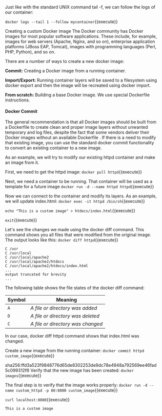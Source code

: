 Just like with the standard UNIX command tail -f, we can follow the logs of our
container:

`docker logs --tail 1 --follow mycontainer`{{execute}}

Creating a custom Docker image
The Docker community has Docker images for most popular software applications. These include, for example, images for web servers (Apache, Nginx, and so on), enterprise application platforms (JBoss EAP, Tomcat), images with programming languages (Perl, PHP, Python), and so on.

There are a number of ways to create a new docker image:

**Commit:** Creating a Docker image from a running container.

**Import/Export:** Running container layers will be saved to a filesystem using docker export and then the image will be recreated using docker import.

**From scratch:** Building a base Docker image. We use special Dockerfile instructions.


#### Docker Commit
The general recommendation is that all Docker images should be built from a Dockerfile to create clean and proper image layers without unwanted temporary and log files, despite the fact that some vendors deliver their Docker images without an available Dockerfile . If there is a need to modify that existing image, you can use the standard docker commit functionality to convert an existing container to a new image.

As an example, we will try to modify our existing httpd container and make an image from it.

First, we need to get the httpd image:
`docker pull httpd`{{execute}}

Next, we need a container to be running. That container will be used as a template for a future image
`docker run -d --name httpd httpd`{{execute}}

Now we can connect to the container and modify its layers. As an example, we will update index.html:
`docker exec -it httpd /bin/sh`{{execute}}

`echo "This is a custom image" > htdocs/index.html`{{execute}}

`exit`{{execute}}

Let's see the changes we made using the docker diff command. This command shows you all files that were modified from the original image. The output looks like this:
`docker diff httpd`{{execute}}

```
C /usr
C /usr/local
C /usr/local/apache2
C /usr/local/apache2/htdocs
C /usr/local/apache2/htdocs/index.html
...
output truncated for brevity
...
```

The following table shows the file states of the docker diff command:

Symbol | Meaning
--- | ---
`A` | *A file or directory was added*
`D` | *A file or directory was deleted*
`C` | *A file or directory was changed*
 

In our case, docker diff httpd command shows that index.html was changed.

Create a new image from the running container:
`docker commit httpd custom_image`{{execute}}

sha256:ffd3a523f9848776d65de8302253de9dc78e4948a792569ee46fad5c099312f6
Verify that the new image has been created:
`docker images`{{execute}}


The final step is to verify that the image works properly:
`docker run -d --name custom_httpd -p 80:8080 custom_image`{{execute}}

`curl localhost:8080`{{execute}}

```
This is a custom image
```
